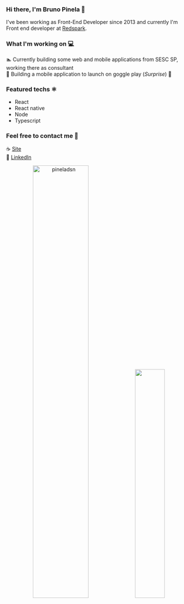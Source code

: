 ### Hi there, I'm Bruno Pinela 👋

I've been working as Front-End Developer since 2013 and currently I'm Front end developer at [Redspark](https://www.redspark.io/).

### What I'm working on 💻

🏊 Currently building some web and mobile applications from SESC SP, working there as consultant <br>
🌱 Building a mobile application to launch on goggle play (*Surprise*) 🤭 <br>

### Featured techs ⚛️

- React
- React native
- Node
- Typescript

### Feel free to contact me 📧

☕ [Site](https://pineladsn.github.io) <br>
💼 [LinkedIn](https://www.linkedin.com/in/bruno-pinela)

<div align="center"> 
  <img width="55%" src="https://github-readme-stats.vercel.app/api?username=pineladsn&show_icons=true" alt="pineladsn" />
  <img width="40%" src="https://github-readme-stats.vercel.app/api/top-langs/?username=pineladsn&layout=compact&langs_count=8&title_color=58a6ff&bg_color=282a36&text_color=FFF&icon_color=58a6ff&hide_border=true&locale=pt-br&hide=C%23"/>
</div>
